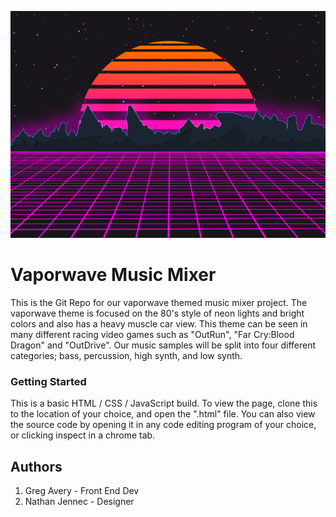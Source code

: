 ![All about our music mixer](images/vaporwave_background_reference.jpg "Vaporwave Background")

# Vaporwave Music Mixer

This is the Git Repo for our vaporwave themed music mixer project. The vaporwave theme is focused on the 80's style of neon lights and bright colors and also has a heavy muscle car view. This theme can be seen in many different racing video games such as "OutRun", "Far Cry:Blood Dragon" and "OutDrive". Our music samples will be split into four different categories; bass, percussion, high synth, and low synth.

### Getting Started
This is a basic HTML / CSS / JavaScript build.
To view the page, clone this to the location of your choice, and open the ".html" file.
You can also view the source code by opening it in any code editing program of  your choice, or clicking inspect in a chrome tab.

## Authors
1. Greg Avery - Front End Dev
2. Nathan Jennec - Designer

